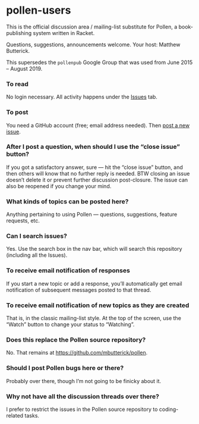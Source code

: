 # pollen-users

This is the official discussion area / mailing-list substitute for Pollen, a book-publishing system written in Racket. 

Questions, suggestions, announcements welcome. Your host: Matthew Butterick.

This supersedes the `pollenpub` Google Group that was used from June 2015 – August 2019.

### To read

No login necessary. All activity happens under the [Issues](https://github.com/mbutterick/pollen-users/issues) tab.

### To post

You need a GitHub account (free; email address needed). Then [post a new issue](https://github.com/mbutterick/pollen-users/issues/new).


### After I post a question, when should I use the “close issue” button?

If you got a satisfactory answer, sure — hit the “close issue” button, and then others will know that no further reply is needed. BTW closing an issue doesn’t delete it or prevent further discussion post-closure. The issue can also be reopened if you change your mind.


### What kinds of topics can be posted here?

Anything pertaining to using Pollen — questions, suggestions, feature requests, etc.


### Can I search issues?

Yes. Use the search box in the nav bar, which will search this repository (including all the Issues).


### To receive email notification of responses

If you start a new topic or add a response, you’ll automatically get email notification of subsequent messages posted to that thread.

### To receive email notification of new topics as they are created

That is, in the classic mailing-list style. At the top of the screen, use the “Watch” button to change your status to “Watching”.


### Does this replace the Pollen source repository?

No. That remains at https://github.com/mbutterick/pollen.


### Should I post Pollen bugs here or there?

Probably over there, though I’m not going to be finicky about it.


### Why not have all the discussion threads over there?

I prefer to restrict the issues in the Pollen source repository to coding-related tasks.

